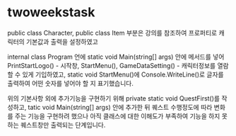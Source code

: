 # twoweekstask

 public class Character, public class Item 부분은 강의를 참조하여 프로퍼티로 캐릭터의 기본값과 출력을 설정하였고

 internal class Program 언에 static void Main(string[] args) 안에 메서드를 넣어 PrintStartLogo() - 시작창, StartMenu(), GameDataSetting() - 캐릭터정보를 열람 할 수 있게 기입하였고,
 static void StartMenu()에 Console.WriteLine()로 글자를 출력하여 어떤 숫자를 넣어야 할 지 표기했습니다.

 위의 기본사항 외에 추가기능을 구현하기 위해
 private static void QuestFirst()를 작성하고, tatic void Main(string[] args) 안에 추가한 뒤 퀘스트 수행정도에 따라 변화를 주는 기능을 구현하려 했으나 아직 클래스에 대한 이해도가 부족하여 기능을 하지 못하는 퀘스트창만 출력되는 단계입니다.
